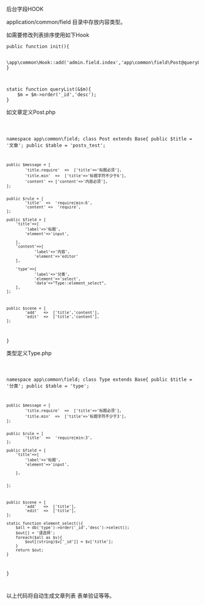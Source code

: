 后台字段HOOK

application/common/field 目录中存放内容类型。

如需要修改列表排序使用如下Hook

	public function init(){

		\app\common\Hook::add('admin.field.index','app\common\field\Post@queryList');
	}
	
	

	static function queryList(&$m){
		$m = $m->order('_id','desc');
	}
	
	
	
如文章定义Post.php

<code>


namespace app\common\field;
class Post extends Base{
	public $title = '文章';
	public $table = 'posts_test';
	
 
	public $message = [
			'title.require'  =>  ['title'=>'标题必须'],
			'title.min'  =>  ['title'=>'标题字符不少于6'],
			'content' => ['content'=>'内容必须'],
	];
	
	
	public $rule = [
			'title'  =>  'require|min:6',
			'content' =>  'require',
	];
	
	public $field = [
		'title'=>[
			'label'=>'标题',	
			'element'=>'input',
				
		],
		'content'=>[
				'label'=>'内容',
				'element'=>'editor'
		],
			
		'type'=>[
				'label'=>'分类',
				'element'=>'select',
				'data'=>"Type::element_select",
		],
	];
	 
	
	
	public $scene = [
			'add'   =>  ['title','content'],
			'edit'  =>  ['title','content'],
	];
	
	
 
	
}
</code>


类型定义Type.php


<code>

namespace app\common\field;
class Type extends Base{
	public $title = '分类';
	public $table = 'type';
	
	public $message = [
			'title.require'  =>  ['title'=>'标题必须'],
			'title.min'  =>  ['title'=>'标题字符不少于3'],
	];
	
	
	public $rule = [
			'title'  =>  'require|min:3',
	];
	
	public $field = [
		'title'=>[
			'label'=>'标题',	
			'element'=>'input',
				
		],
		 
			
	];
	 
	
	
	public $scene = [
			'add'   =>  ['title'],
			'edit'  =>  ['title'],
	];
	
	static function element_select(){
		$all = db('type')->order('_id','desc')->select();
		$out[] = '请选择';
		foreach($all as $v){
			$out[(string)$v['_id']] = $v['title'];
		}
		return $out;
	}
	
	
	
}

</code>



以上代码将自动生成文章列表 表单验证等等。
